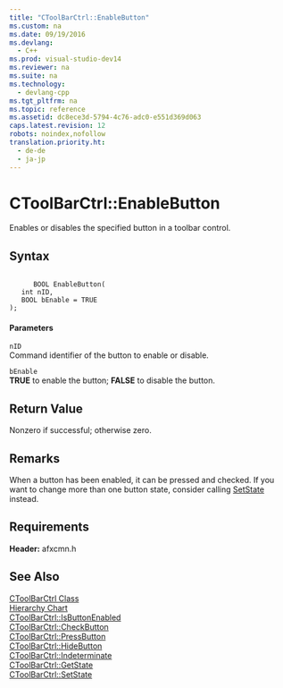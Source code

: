 ```yaml
---
title: "CToolBarCtrl::EnableButton"
ms.custom: na
ms.date: 09/19/2016
ms.devlang: 
  - C++
ms.prod: visual-studio-dev14
ms.reviewer: na
ms.suite: na
ms.technology: 
  - devlang-cpp
ms.tgt_pltfrm: na
ms.topic: reference
ms.assetid: dc8ece3d-5794-4c76-adc0-e551d369d063
caps.latest.revision: 12
robots: noindex,nofollow
translation.priority.ht: 
  - de-de
  - ja-jp
---
```

# CToolBarCtrl::EnableButton
Enables or disables the specified button in a toolbar control.  
  
## Syntax  
  
```  
  
      BOOL EnableButton(  
   int nID,  
   BOOL bEnable = TRUE   
);  
```  
  
#### Parameters  
 `nID`  
 Command identifier of the button to enable or disable.  
  
 `bEnable`  
 **TRUE** to enable the button; **FALSE** to disable the button.  
  
## Return Value  
 Nonzero if successful; otherwise zero.  
  
## Remarks  
 When a button has been enabled, it can be pressed and checked. If you want to change more than one button state, consider calling [SetState](../vs140/CToolBarCtrl--SetState.md) instead.  
  
## Requirements  
 **Header:** afxcmn.h  
  
## See Also  
 [CToolBarCtrl Class](../vs140/CToolBarCtrl-Class.md)   
 [Hierarchy Chart](../vs140/Hierarchy-Chart.md)   
 [CToolBarCtrl::IsButtonEnabled](../vs140/CToolBarCtrl--IsButtonEnabled.md)   
 [CToolBarCtrl::CheckButton](../vs140/CToolBarCtrl--CheckButton.md)   
 [CToolBarCtrl::PressButton](../vs140/CToolBarCtrl--PressButton.md)   
 [CToolBarCtrl::HideButton](../vs140/CToolBarCtrl--HideButton.md)   
 [CToolBarCtrl::Indeterminate](../vs140/CToolBarCtrl--Indeterminate.md)   
 [CToolBarCtrl::GetState](../vs140/CToolBarCtrl--GetState.md)   
 [CToolBarCtrl::SetState](../vs140/CToolBarCtrl--SetState.md)